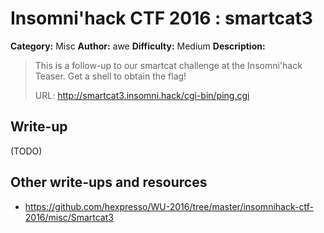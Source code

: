 # Insomni'hack CTF 2016 : smartcat3

**Category:** Misc
**Author:** awe
**Difficulty:** Medium
**Description:**

> This is a follow-up to our smartcat challenge at the Insomni'hack Teaser.
> Get a shell to obtain the flag!
> 
> URL: http://smartcat3.insomni.hack/cgi-bin/ping.cgi

## Write-up

(TODO)

## Other write-ups and resources

* <https://github.com/hexpresso/WU-2016/tree/master/insomnihack-ctf-2016/misc/Smartcat3>
